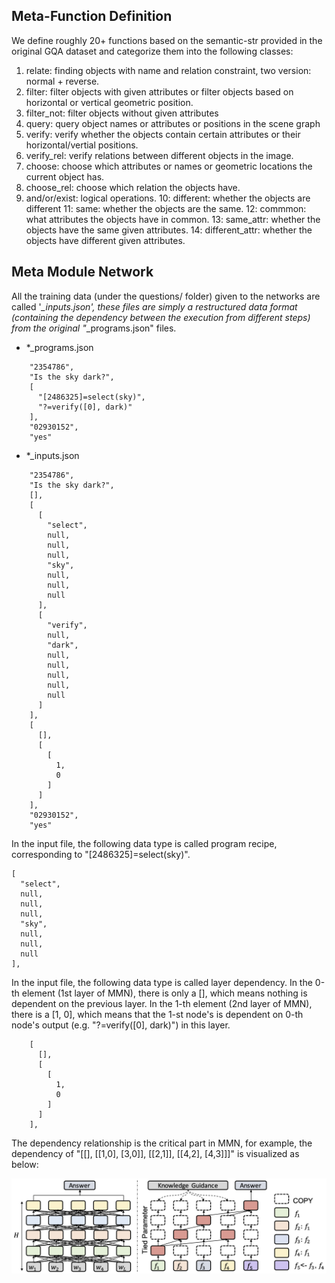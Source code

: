 
## Meta-Function Definition

We define roughly 20+ functions based on the semantic-str provided in the original GQA dataset and categorize them into the following classes:
1. relate: finding objects with name and relation constraint, two version: normal + reverse.
2. filter: filter objects with given attributes or filter objects based on horizontal or vertical geometric position. 
3. filter_not: filter objects without given attributes
4. query: query object names or attributes or positions in the scene graph
5. verify: verify whether the objects contain certain attributes or their horizontal/vertial positions.
6. verify_rel: verify relations between different objects in the image.
7. choose: choose which attributes or names or geometric locations the current object has.
8. choose_rel: choose which relation the objects have.
9. and/or/exist: logical operations.
10: different: whether the objects are different
11: same: whether the objects are the same.
12: commmon: what attributes the objects have in common.
13: same_attr: whether the objects have the same given attributes.
14: different_attr: whether the objects have different given attributes.

## Meta Module Network

All the training data (under the questions/ folder) given to the networks are called '*_inputs.json', these files are simply a restructured data format (containing the dependency between the execution from different steps) from the original "*_programs.json" files. 

- *_programs.json
```
    "2354786",
    "Is the sky dark?",
    [
      "[2486325]=select(sky)",
      "?=verify([0], dark)"
    ],
    "02930152",
    "yes"
```
- *_inputs.json
```
    "2354786",
    "Is the sky dark?",
    [],
    [
      [
        "select",
        null,
        null,
        null,
        "sky",
        null,
        null,
        null
      ],
      [
        "verify",
        null,
        "dark",
        null,
        null,
        null,
        null,
        null
      ]
    ],
    [
      [], 
      [
        [
          1,
          0
        ]
      ]
    ],
    "02930152",
    "yes"
```

In the input file, the following data type is called program recipe, corresponding to "[2486325]=select(sky)".
```
[
  "select",
  null,
  null,
  null,
  "sky",
  null,
  null,
  null
],
```
In the input file, the following data type is called layer dependency. In the 0-th element (1st layer of MMN), there is only a [], which means nothing is dependent on the previous layer. In the 1-th element (2nd layer of MMN), there is a [1, 0], which means that the 1-st node's is dependent on 0-th node's output (e.g. "?=verify([0], dark)") in this layer. 
```
    [
      [], 
      [
        [
          1,
          0
        ]
      ]
    ],
```
The dependency relationship is the critical part in MMN, for example, the dependency of "[[], [[1,0], [3,0]], [[2,1]], [[4,2], [4,3]]]" is visualized as below: 
<p>
<img src="introduction.png" width="800">
</p>
